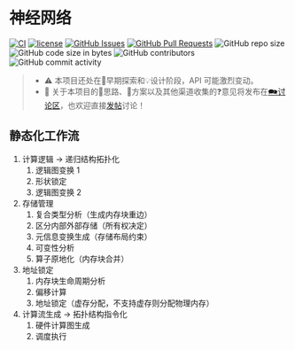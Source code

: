 # 神经网络

[![CI](https://github.com/YdrMaster/InfiniNN/actions/workflows/build.yml/badge.svg?branch=main)](https://github.com/YdrMaster/InfiniNN/actions)
[![license](https://img.shields.io/github/license/YdrMaster/InfiniNN)](https://mit-license.org/)
[![GitHub Issues](https://img.shields.io/github/issues/YdrMaster/InfiniNN)](https://github.com/YdrMaster/InfiniNN/issues)
[![GitHub Pull Requests](https://img.shields.io/github/issues-pr/YdrMaster/InfiniNN)](https://github.com/YdrMaster/InfiniNN/pulls)
![GitHub repo size](https://img.shields.io/github/repo-size/YdrMaster/InfiniNN)
![GitHub code size in bytes](https://img.shields.io/github/languages/code-size/YdrMaster/InfiniNN)
![GitHub contributors](https://img.shields.io/github/contributors/YdrMaster/InfiniNN)
![GitHub commit activity](https://img.shields.io/github/commit-activity/m/YdrMaster/InfiniNN)

> - ⚠️ 本项目还处在🚧早期探索和💡设计阶段，API 可能激烈变动。
> - 💬 关于本项目的🧠思路、📃方案以及其他渠道收集的❓意见将发布在[🗪讨论区](https://github.com/YdrMaster/InfiniNN/discussions)，也欢迎直接[发帖](https://github.com/YdrMaster/InfiniNN/discussions/new/choose)讨论！

## 静态化工作流

1. 计算逻辑 -> 递归结构拓扑化
   1. 逻辑图变换 1
   2. 形状锁定
   3. 逻辑图变换 2
2. 存储管理
   1. 复合类型分析（生成内存块重边）
   2. 区分内部外部存储（所有权决定）
   3. 元信息变换生成（存储布局约束）
   4. 可变性分析
   5. 算子原地化（内存块合并）
3. 地址锁定
   1. 内存块生命周期分析
   2. 偏移计算
   3. 地址锁定（虚存分配，不支持虚存则分配物理内存）
4. 计算流生成 -> 拓扑结构指令化
   1. 硬件计算图生成
   2. 调度执行
